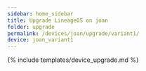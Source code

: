 ```yaml
---
sidebar: home_sidebar
title: Upgrade LineageOS on joan
folder: upgrade
permalink: /devices/joan/upgrade/variant1/
device: joan_variant1
---
```

{% include templates/device_upgrade.md %}
